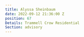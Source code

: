 ```yaml
---
title: Alyssa Sheinbaum
date: 2022-09-12 21:36:00 Z
position: 67
Details: Trammell Crow Residential
Section: advisory
---
```


